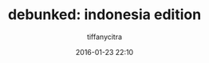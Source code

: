 ---
title: "debunked: indonesia edition"
layout: post
date: 2016-01-23 22:10
tag: [ursa sapiens]
# image: ../assets/images/projects/thumbnail/aceh.jpg
# headerImage: true
writing: true
hidden: true # don't count this post in blog pagination
description: "This is a simple and minimalist template for Jekyll for those who likes to eat noodles."
jemoji: '<img class="emoji" title=":satellite:" alt=":satellite:" src="https://assets-cdn.github.com/images/icons/emoji/unicode/1f4e1.png" height="20" width="20" align="absmiddle">'
category: iwb
author: tiffanycitra
externalLink: 'https://blogs.brown.edu/international-writers/2015/05/08/debunked-indonesia-edition/'
---